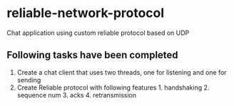 # reliable-network-protocol
Chat application using custom reliable protocol based on UDP

## Following  tasks have been completed
1. Create a chat client that uses two threads, one for listening and 
one for sending
2. Create Reliable protocol with following features
    	1. handshaking
	2. sequence num
	3. acks
	4. retransmission
